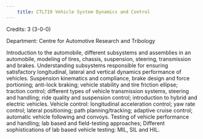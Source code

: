 ```yaml
---
    title: CTL719 Vehicle System Dynamics and Control
---
```

Credits: 3 (3-0-0)

Department: Centre for Automotive Research and Tribology

Introduction to the automobile, different subsystems and assemblies in an automobile, modeling of tires, chassis, suspension, steering, transmission and brakes. Understanding subsystems responsible for ensuring satisfactory longitudinal, lateral and vertical dynamics performance of vehicles. Suspension kinematics and compliance, brake design and force portioning; anti-lock braking; vehicle stability and tire friction ellipse; traction control; different types of vehicle transmission systems, steering and handling; ride quality and suspension control; introduction to hybrid and electric vehicles. Vehicle control: longitudinal acceleration control; yaw rate control; lateral positioning; path planning/tracking; adaptive cruise control; automatic vehicle following and convoys. Testing of vehicle performance and handling; lab based and field-testing approaches; Different sophistications of lab based vehicle testing: MIL, SIL and HIL.